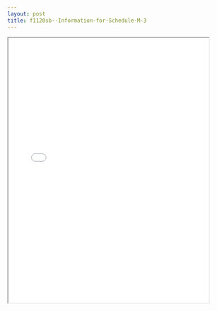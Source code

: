 ```yaml
---
layout: post
title: f1120sb--Information-for-Schedule-M-3
---
```


<div class="pdf-container">
<iframe src="/ea//_pdf-2-md/f1120sb--Information-for-Schedule-M-3.pdf" height="600" width="90%" allowFullScreen="true"></iframe>
</div>

